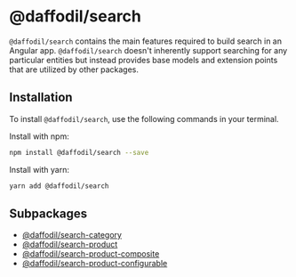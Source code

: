 # @daffodil/search
`@daffodil/search` contains the main features required to build search in an Angular app. `@daffodil/search` doesn't inherently support searching for any particular entities but instead provides base models and extension points that are utilized by other packages.

## Installation
To install `@daffodil/search`, use the following commands in your terminal.

Install with npm:
```bash
npm install @daffodil/search --save
```

Install with yarn:

```bash
yarn add @daffodil/search
```

## Subpackages

- [@daffodil/search-category](/libs/search-category/README.md)
- [@daffodil/search-product](/libs/search-product/README.md)
- [@daffodil/search-product-composite](/libs/search-product-composite/README.md)
- [@daffodil/search-product-configurable](/libs/search-product-configurable/README.md)